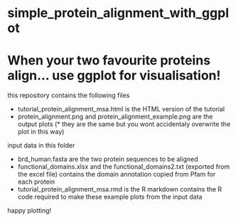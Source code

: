 # simple_protein_alignment_with_ggplot

# When your two favourite proteins align... use ggplot for visualisation!

this repository contains the following files

- tutorial_protein_alignment_msa.html is the HTML version of the tutorial
- protein_alignment.png and protein_alignment_example.png are the output plots (* they are the same but you wont accidentaly overwrite the plot in this way)


input data in this folder
- brd_human.fasta are the two protein sequences to be aligned
- functional_domains.xlsx and the functional_domains2.txt (exported from the excel file) contains the domain annotation copied from Pfam for each protein
- tutorial_protein_alignment_msa.rmd is the R markdown contains the R code required to make these example plots from the input data


happy plotting!


